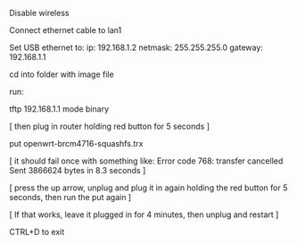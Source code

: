 Disable wireless

Connect ethernet cable to lan1

Set USB ethernet to:
ip: 192.168.1.2
netmask: 255.255.255.0
gateway: 192.168.1.1

cd into folder with image file

run:

tftp 192.168.1.1
mode binary

[ then plug in router holding red button for 5 seconds ]

put openwrt-brcm4716-squashfs.trx

[ it should fail once with something like:
Error code 768: transfer cancelled
Sent 3866624 bytes in 8.3 seconds
]

[ press the up arrow, unplug and plug it in again holding the red button for 5 seconds, then run the put again ]

[ If that works, leave it plugged in for 4 minutes, then unplug and restart ]


CTRL+D to exit